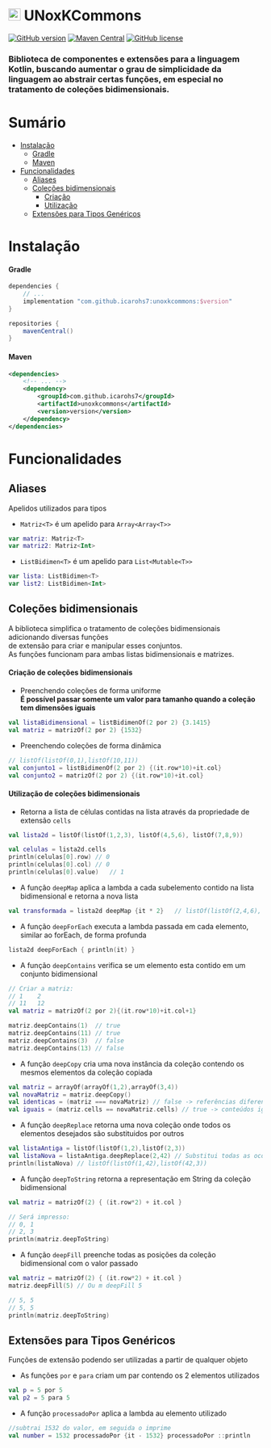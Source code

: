 # <img src ="https://upload.wikimedia.org/wikipedia/commons/b/b5/Kotlin-logo.png" width=24> UNoxKCommons
[![GitHub version](https://badge.fury.io/gh/icarohs7%2FUNoxKCommons.svg)](https://github.com/icarohs7/UNoxKCommons/releases)
[![Maven Central](https://maven-badges.herokuapp.com/maven-central/com.github.icarohs7/unoxkcommons/badge.svg?style=flat-square)](https://mvnrepository.com/artifact/com.github.icarohs7/unoxkcommons)
[![GitHub license](https://img.shields.io/github/license/icarohs7/UNoxKCommons.svg)](https://github.com/icarohs7/UNoxKCommons/blob/master/LICENSE.md)

### Biblioteca de componentes e extensões para a linguagem Kotlin, buscando aumentar o grau de simplicidade da linguagem ao abstrair certas funções, em especial no tratamento de coleções bidimensionais.

# Sumário
* [Instalação](#instalação)
	+ [Gradle](#gradle)
	+ [Maven](#maven)
* [Funcionalidades](#funcionalidades)
	+ [Aliases](#aliases)
	+ [Coleções bidimensionais](#coleções-bidimensionais)
		- [Criação](#criação-de-coleções-bidimensionais)
        - [Utilização](#utilização-de-coleções-bidimensionais)
	+ [Extensões para Tipos Genéricos](#extensões-para-tipos-genéricos)
	
# Instalação

#### Gradle

```groovy
dependencies {
	// ...
	implementation "com.github.icarohs7:unoxkcommons:$version"
}

repositories {
	mavenCentral()
}
```

#### Maven

```xml
<dependencies>
	<!-- ... -->
	<dependency>
		<groupId>com.github.icarohs7</groupId>
		<artifactId>unoxkcommons</artifactId>
		<version>version</version>
	</dependency>
</dependencies>
```

# Funcionalidades

## Aliases
Apelidos utilizados para tipos

* `Matriz<T>` é um apelido para `Array<Array<T>>`
```kotlin
var matriz: Matriz<T>
var matriz2: Matriz<Int>
```

* `ListBidimen<T>` é um apelido para `List<Mutable<T>>`
```kotlin
var lista: ListBidimen<T>
var list2: ListBidimen<Int>
```

## Coleções bidimensionais
A biblioteca simplifica o tratamento de coleções bidimensionais adicionando diversas funções<br>
de extensão para criar e manipular esses conjuntos.<br>
As funções funcionam para ambas listas bidimensionais e matrizes.

#### Criação de coleções bidimensionais
* Preenchendo coleções de forma uniforme<br>
**É possível passar somente um valor para tamanho quando a coleção tem dimensões iguais**
```kotlin
val listaBidimensional = listBidimenOf(2 por 2) {3.1415} 
val matriz = matrizOf(2 por 2) {1532} 
```

* Preenchendo coleções de forma dinâmica
```kotlin
// listOf(listOf(0,1),listOf(10,11))
val conjunto1 = listBidimenOf(2 por 2) {(it.row*10)+it.col}
val conjunto2 = matrizOf(2 por 2) {(it.row*10)+it.col}
```

#### Utilização de coleções bidimensionais
* Retorna a lista de células contidas na lista através da propriedade de extensão `cells`
```kotlin
val lista2d = listOf(listOf(1,2,3), listOf(4,5,6), listOf(7,8,9))

val celulas = lista2d.cells
println(celulas[0].row) // 0
println(celulas[0].col) // 0
println(celulas[0].value)   // 1
```

* A função `deepMap` aplica a lambda a cada subelemento contido na lista bidimensional e retorna a nova lista 
```kotlin
val transformada = lista2d deepMap {it * 2}   // listOf(listOf(2,4,6), listOf(8,10,12), listOf(14,16,18))
```

* A função `deepForEach` executa a lambda passada em cada elemento, similar ao forEach, de forma profunda
```kotlin
lista2d deepForEach { println(it) }
```

* A função `deepContains` verifica se um elemento esta contido em um conjunto bidimensional
```kotlin
// Criar a matriz:
// 1    2
// 11   12
val matriz = matrizOf(2 por 2){(it.row*10)+it.col+1} 

matriz.deepContains(1)  // true
matriz.deepContains(11) // true
matriz.deepContains(3)  // false
matriz.deepContains(13) // false
``` 

* A função `deepCopy` cria uma nova instância da coleção contendo os mesmos elementos da coleção copiada
```kotlin
val matriz = arrayOf(arrayOf(1,2),arrayOf(3,4))
val novaMatriz = matriz.deepCopy()
val identicas = (matriz === novaMatriz) // false -> referências diferentes
val iguais = (matriz.cells == novaMatriz.cells) // true -> conteúdos iguais
```

* A função `deepReplace` retorna uma nova coleção onde todos os elementos desejados são substituidos por outros
```kotlin
val listaAntiga = listOf(listOf(1,2),listOf(2,3))
val listaNova = listaAntiga.deepReplace(2,42) // Substitui todas as ocorrências do valor 2 pelo valor 42
println(listaNova) // listOf(listOf(1,42),listOf(42,3))
```

* A função `deepToString` retorna a representação em String da coleção bidimensional
```kotlin
val matriz = matrizOf(2) { (it.row*2) + it.col }

// Será impresso:
// 0, 1
// 2, 3
println(matriz.deepToString)
```

* A função `deepFill` preenche todas as posições da coleção bidimensional com o valor passado
```kotlin
val matriz = matrizOf(2) { (it.row*2) + it.col }
matriz.deepFill(5) // Ou m deepFill 5

// 5, 5
// 5, 5
println(matriz.deepToString)
```

## Extensões para Tipos Genéricos
Funções de extensão podendo ser utilizadas a partir de qualquer objeto

* As funções `por` e `para` criam um par contendo os 2 elementos utilizados
```kotlin
val p = 5 por 5
val p2 = 5 para 5
```

* A função `processadoPor` aplica a lambda au elemento utilizado
```kotlin
//subtrai 1532 do valor, em seguida o imprime
val number = 1532 processadoPor {it - 1532} processadoPor ::println 
```
